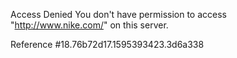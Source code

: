 Access Denied You don't have permission to access "http://www.nike.com/" on this server.

Reference #18.76b72d17.1595393423.3d6a338